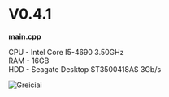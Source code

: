 # V0.4.1
**main.cpp** <br/>

CPU - Intel Core I5-4690 3.50GHz <br/>
RAM - 16GB <br/>
HDD - Seagate Desktop ST3500418AS 3Gb/s <br/>


![Greiciai](https://imgur.com/GYdexg3.png)

